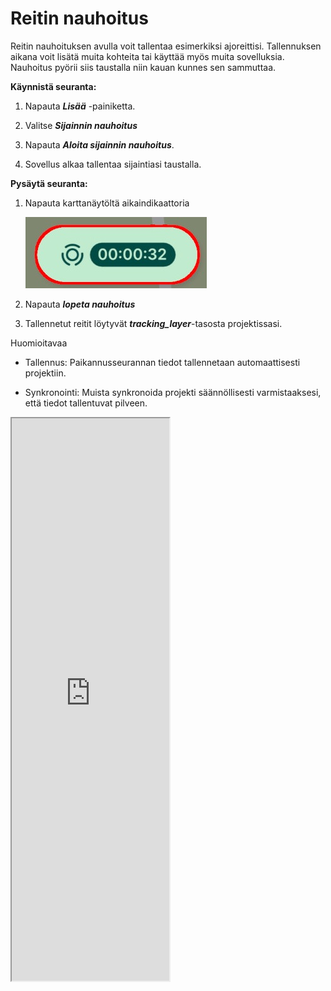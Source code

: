 # **Reitin nauhoitus**

Reitin nauhoituksen avulla voit tallentaa esimerkiksi ajoreittisi. Tallennuksen aikana voit lisätä muita kohteita tai käyttää myös muita sovelluksia. Nauhoitus pyörii siis taustalla niin kauan kunnes sen sammuttaa.

**Käynnistä seuranta:**

1.  Napauta ***Lisää*** -painiketta.

2.  Valitse ***Sijainnin nauhoitus***

3.  Napauta ***Aloita sijainnin nauhoitus***.

4.  Sovellus alkaa tallentaa sijaintiasi taustalla.

**Pysäytä seuranta:**

1.  Napauta karttanäytöltä aikaindikaattoria

    ![](img/mobile-app-stop-tracking.DN3LYoE-.jpg)

2.  Napauta ***lopeta nauhoitus***

3.  Tallennetut reitit löytyvät ***tracking_layer***-tasosta projektissasi.

Huomioitavaa

-   Tallennus: Paikannusseurannan tiedot tallennetaan automaattisesti projektiin.

-   Synkronointi: Muista synkronoida projekti säännöllisesti varmistaaksesi, että tiedot tallentuvat pilveen.

<iframe src="https://drive.google.com/file/d/1iAFJwCUwlcTLW9dgt3xghvVP_HD7z_m6/preview" width="50%" height="900" allowfullscreen="allowfullscreen">

</iframe>
